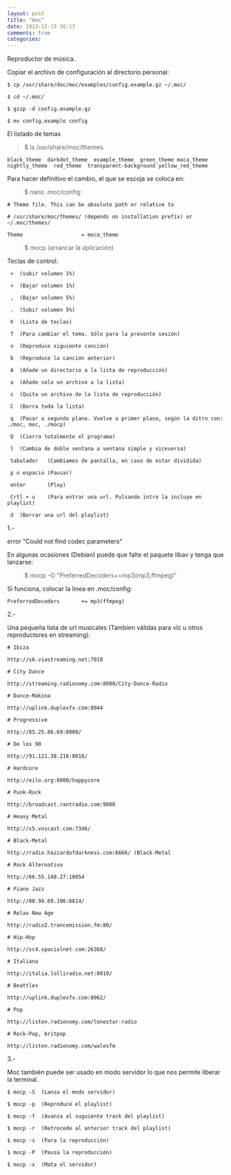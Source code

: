 ```yaml
---
layout: post
title: "moc"
date: 2013-12-15 16:13
comments: true
categories: 
---
```

Reproductor de música.

Copiar el archivo de configuración al directorio personal:

	$ cp /usr/share/doc/moc/examples/config.example.gz ~/.moc/

	$ cd ~/.moc/

	$ gzip -d config.example.gz

	$ mv config.example config

El listado de temas

>$ ls /usr/share/moc/themes.

	black_theme  darkdot_theme  example_theme  green_theme moca_theme  nightly_theme  red_theme  transparent-background yellow_red_theme

Para hacer definitivo el cambio, el que se escoja se coloca en:

>$ nano .moc/config:

	# Theme file. This can be absolute path or relative to

	# /usr/share/moc/themes/ (depends on installation prefix) or ~/.moc/themes/

	Theme                   = moca_theme 

>$ mocp  (arrancar la aplicación)

Teclas de control: 

	 >  (subir volumen 1%) 

	 <  (Bajar volumen 1%) 

	 ,  (Bajar volumen 5%) 

	 .  (Subir volumen 5%) 

	 h  (Lista de teclas)

	 T  (Para cambiar el tema. Sólo para la presente sesión)

	 n  (Reproduce siguiente canción)

	 b  (Reproduce la canción anterior)

	 A  (Añade un directorio a la lista de reproducción) 

	 a  (Añade solo un archivo a la lista)

	 c  (Quita un archivo de la lista de reproducción)

	 C  (Borra toda la lista)

	 q  (Pasar a segundo plano. Vuelve a primer plano, según la ditro con: ./moc, moc, ./mocp) 

	 Q  (Cierra totalmente el programa) 

	 l  (Cambia de doble ventana a ventana simple y viceversa)

	 tabulador   (Cambiamos de pantalla, en caso de estar dividida)

	 p o espacio (Pausar) 

	 enter       (Play)

	 Crtl + u    (Para entrar una url. Pulsando intro la incluye en playlist)

	 d  (Borrar una url del playlist)

1.-

error "Could not find codec parameters"

En algunas ocasiones (Debian) puede que falte el paquete libav y tenga que lanzarse:

>$ mocp -O "PreferredDecoders+=mp3(mp3,ffmpeg)"

Si funciona, colocar la linea en .moc/config:

	PreferredDecoders       += mp3(ffmpeg)

2.-

Una pequeña lista de url musicales (Tambien válidas para vlc u otros reproductores en streaming):

	# Ibiza

	http://s6.viastreaming.net:7010

	# City Dance

	http://streaming.radionomy.com:8000/City-Dance-Radio

	# Dance-Makina

	http://uplink.duplexfx.com:8044

	# Progressive

	http://85.25.86.69:8000/

	# De los 90

	http://91.121.38.216:8018/

	# Hardcore

	http://eilo.org:8000/happycore

	# Punk-Rock

	http://broadcast.rantradio.com:9000

	# Heavy Metal

	http://s5.voscast.com:7346/

	# Black-Metal

	http://radio.hazzardofdarkness.com:6666/ (Black-Metal

	# Rock Alternativo

	http://66.55.148.27:10054

	# Piano Jazz

	http://80.94.69.106:6814/

	# Relax New Age

	http://radio2.trancemission.fm:80/

	# Hip-Hop

	http://sc4.spacialnet.com:26368/

	# Italiana

	http://italia.lolliradio.net:8010/

	# Beattles

	http://uplink.duplexfx.com:8062/

	# Pop

	http://listen.radionomy.com/lonestar-radio

	# Rock-Pop, britpop

	http://listen.radionomy.com/walesfm

3.-

Moc también puede ser usado en modo servidor lo que nos permite liberar la terminal.

	$ mocp -S  (Lanza el modo servidor)

	$ mocp -p  (Reproduce el playlist)

	$ mocp -f  (Avanza al suguiente track del playlist)

	$ mocp -r  (Retrocede al anterior track del playlist)

	$ mocp -s  (Para la reproducción)

	$ mocp -P  (Pausa la reproducción)

	$ mocp -x  (Mata el servidor)


